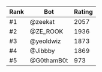 Rank|Bot|Rating
---|---|---
#1|@zeekat|2057
#2|@ZE_ROOK|1936
#3|@yeoldwiz|1873
#4|@Jibbby|1869
#5|@G0thamB0t|973
